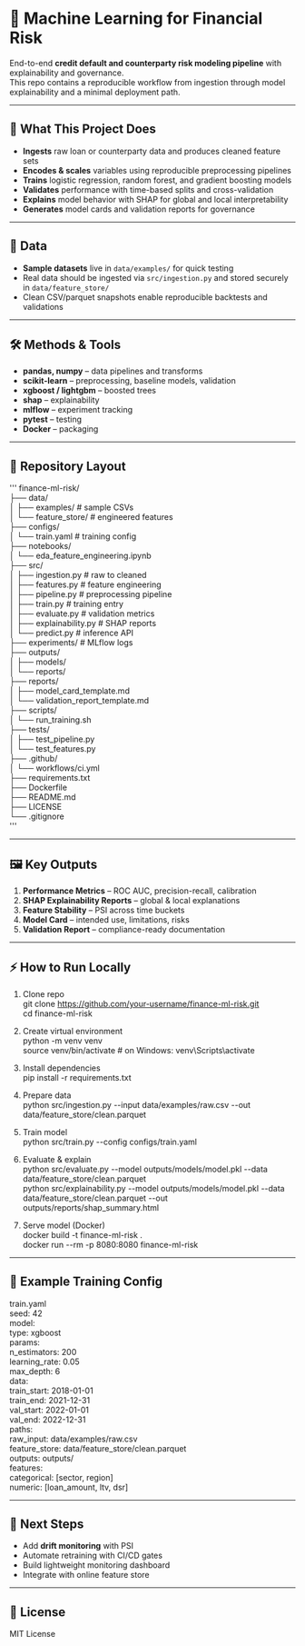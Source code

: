 # 🤖 Machine Learning for Financial Risk
End-to-end **credit default and counterparty risk modeling pipeline** with explainability and governance.  
This repo contains a reproducible workflow from ingestion through model explainability and a minimal deployment path.  

---
## 🚀 What This Project Does
* **Ingests** raw loan or counterparty data and produces cleaned feature sets  
* **Encodes & scales** variables using reproducible preprocessing pipelines  
* **Trains** logistic regression, random forest, and gradient boosting models  
* **Validates** performance with time-based splits and cross-validation  
* **Explains** model behavior with SHAP for global and local interpretability  
* **Generates** model cards and validation reports for governance  

---
## 📂 Data
* **Sample datasets** live in `data/examples/` for quick testing  
* Real data should be ingested via `src/ingestion.py` and stored securely in `data/feature_store/`  
* Clean CSV/parquet snapshots enable reproducible backtests and validations  

---
## 🛠 Methods & Tools
* **pandas, numpy** – data pipelines and transforms  
* **scikit-learn** – preprocessing, baseline models, validation  
* **xgboost / lightgbm** – boosted trees  
* **shap** – explainability  
* **mlflow** – experiment tracking  
* **pytest** – testing  
* **Docker** – packaging  

---
## 📁 Repository Layout

'''
finance-ml-risk/  
├── data/  
│   ├── examples/                 # sample CSVs  
│   └── feature_store/            # engineered features  
├── configs/  
│   └── train.yaml                # training config  
├── notebooks/  
│   └── eda_feature_engineering.ipynb  
├── src/  
│   ├── ingestion.py              # raw to cleaned  
│   ├── features.py               # feature engineering  
│   ├── pipeline.py               # preprocessing pipeline  
│   ├── train.py                  # training entry  
│   ├── evaluate.py               # validation metrics  
│   ├── explainability.py         # SHAP reports  
│   └── predict.py                # inference API  
├── experiments/                  # MLflow logs  
├── outputs/  
│   ├── models/  
│   └── reports/  
├── reports/  
│   ├── model_card_template.md  
│   └── validation_report_template.md  
├── scripts/  
│   └── run_training.sh  
├── tests/  
│   ├── test_pipeline.py  
│   └── test_features.py  
├── .github/  
│   └── workflows/ci.yml  
├── requirements.txt  
├── Dockerfile  
├── README.md  
├── LICENSE  
└── .gitignore  
'''

---
## 🖼 Key Outputs
1. **Performance Metrics** – ROC AUC, precision-recall, calibration  
2. **SHAP Explainability Reports** – global & local explanations  
3. **Feature Stability** – PSI across time buckets  
4. **Model Card** – intended use, limitations, risks  
5. **Validation Report** – compliance-ready documentation  

---
## ⚡ How to Run Locally
1. Clone repo  
   git clone https://github.com/your-username/finance-ml-risk.git  
   cd finance-ml-risk  

2. Create virtual environment  
   python -m venv venv  
   source venv/bin/activate   # on Windows: venv\Scripts\activate  

3. Install dependencies  
   pip install -r requirements.txt  

4. Prepare data  
   python src/ingestion.py --input data/examples/raw.csv --out data/feature_store/clean.parquet  

5. Train model  
   python src/train.py --config configs/train.yaml  

6. Evaluate & explain  
   python src/evaluate.py --model outputs/models/model.pkl --data data/feature_store/clean.parquet  
   python src/explainability.py --model outputs/models/model.pkl --data data/feature_store/clean.parquet --out outputs/reports/shap_summary.html  

7. Serve model (Docker)  
   docker build -t finance-ml-risk .  
   docker run --rm -p 8080:8080 finance-ml-risk  

---
## 📌 Example Training Config
train.yaml  
seed: 42  
model:  
  type: xgboost  
  params:  
    n_estimators: 200  
    learning_rate: 0.05  
    max_depth: 6  
data:  
  train_start: 2018-01-01  
  train_end: 2021-12-31  
  val_start: 2022-01-01  
  val_end: 2022-12-31  
paths:  
  raw_input: data/examples/raw.csv  
  feature_store: data/feature_store/clean.parquet  
  outputs: outputs/  
features:  
  categorical: [sector, region]  
  numeric: [loan_amount, ltv, dsr]  

---
## 🔮 Next Steps
* Add **drift monitoring** with PSI  
* Automate retraining with CI/CD gates  
* Build lightweight monitoring dashboard  
* Integrate with online feature store  

---
## 📜 License
MIT License
